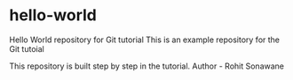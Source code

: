 # hello-world
Hello World repository for Git tutorial
This is an example repository for the Git tutoial

This repository is built step by step in the tutorial.
 Author - Rohit Sonawane
